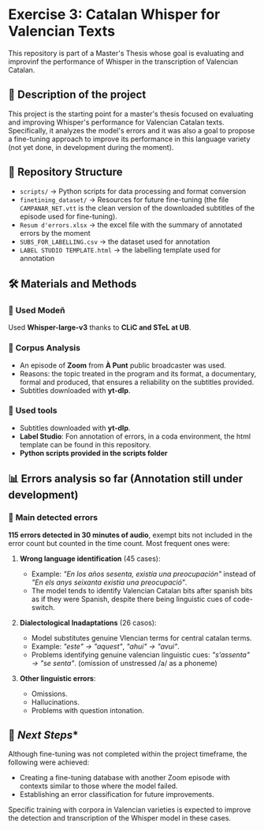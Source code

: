 # Exercise 3: Catalan Whisper for Valencian Texts

This repository is part of a Master's Thesis whose goal is evaluating and improvinf the performance of Whisper in the transcription of Valencian Catalan.

## 📌 **Description of the project**

This project is the starting point for a master's thesis focused on evaluating and improving Whisper's performance for Valencian Catalan texts. Specifically, it analyzes the model's errors and it was also a goal to propose a fine-tuning approach to improve its performance in this language variety (not yet done, in development during the moment).

## 📂 **Repository Structure**
- `scripts/` → Python scripts for data processing and format conversion
- `finetining_dataset/` → Resources for future fine-tuning (the file `CAMPANAR_NET.vtt` is the clean version of the downloaded subtitles of the episode used for fine-tuning).
- `Resum d'errors.xlsx` → the excel file with the summary of annotated errors by the moment
- `SUBS_FOR_LABELLING.csv` → the dataset used for annotation
- `LABEL STUDIO TEMPLATE.html` → the labelling template used for annotation

## 🛠 **Materials and Methods**

### 🔹 **Used Modeñ**
Used **Whisper-large-v3** thanks to **CLiC and STeL at UB**.

### 🔹 **Corpus Analysis**
- An episode of **Zoom** from **À Punt** public broadcaster was used.
- Reasons: the topic treated in the program and its format, a documentary, formal and produced, that ensures a reliability on the subtitles provided.
- Subtitles downloaded with **yt-dlp**.

### 🔹 **Used tools**
- Subtitles downloaded with **yt-dlp**.
- **Label Studio**: Fon annotation of errors, in a coda environment, the html template can be found in this repository.
- **Python scripts provided in the scripts folder**

## 📊 **Errors analysis so far (Annotation still under development)**

### 🔸 **Main detected errors**
**115 errors detected in 30 minutes of audio**, exempt bits not included in the error count but counted in the time count. Most frequent ones were:

1. **Wrong language identification** (45 cases):
   - Example: *"En los años sesenta, existía una preocupación"* instead of *"En els anys seixanta existia una preocupació"*.
   - The model tends to identify Valencian Catalan bits after spanish bits as if they were Spanish, despite there being linguistic cues of code-switch.

2. **Dialectological Inadaptations** (26 casos):
   - Model substitutes genuine Vlencian terms for central catalan terms.
   - Example: *"este" → "aquest"*, *"ahui" → "avui"*.
   - Problems identifying genuine valencian linguistic cues: *"s’assenta" → "se senta"*. (omission of unstressed /a/ as a phoneme)

3. **Other linguistic errors**:
   - Omissions.
   - Hallucinations.
   - Problems with question intonation.

## 🎯 *Next Steps**

Although fine-tuning was not completed within the project timeframe, the following were achieved:
- Creating a fine-tuning database with another Zoom episode with contexts similar to those where the model failed.
- Establishing an error classification for future improvements.

Specific training with corpora in Valencian varieties is expected to improve the detection and transcription of the Whisper model in these cases.
  

